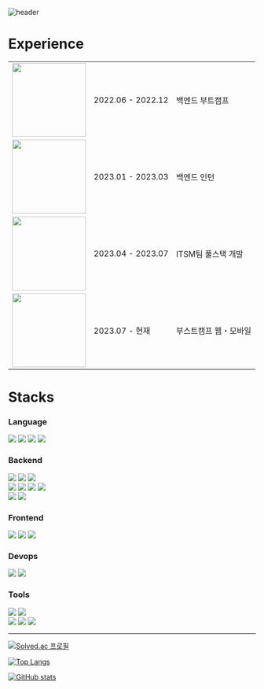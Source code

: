 ![header](https://capsule-render.vercel.app/api?type=waving&color=gradient&customColorList=2,3,4,12,19,21,22,24,30&height=150&section=header&text=KKG&fontAlignY=30&fontSize=55)

# Experience

<table>
  <tr>
    <td><image src="https://github.com/kkg5/kkg5/assets/97646802/7b298df9-7672-4e00-aa96-de37a4059025" width=150px></td>
    <td>2022.06 - 2022.12</td>
    <td>백엔드 부트캠프</td>
  </tr>
  <tr>
    <td><image src="https://github.com/kkg5/kkg5/assets/97646802/b26ec1bd-c79e-4cb7-8aa4-c36acc809c6d" width=150px></td>
    <td>2023.01 - 2023.03</td>
    <td>백엔드 인턴</td>
  </tr>
  <tr>
    <td><image src="https://github.com/kkg5/kkg5/assets/97646802/87ce7dc0-90b7-4468-ae0f-2df93ca8d589" width=150px></td>
    <td>2023.04 - 2023.07</td>
    <td>ITSM팀 풀스택 개발</td>
  </tr>
  <tr>
    <td><image src="https://github.com/kkg5/kkg5/assets/97646802/e30e4cf9-5265-46a2-b171-867643cd85d7" width=150px></td>
    <td>2023.07 - 현재</td>
    <td>부스트캠프 웹・모바일</td>
  </tr>
</table>

# Stacks
### Language
<img src="https://img.shields.io/badge/java-007396?style=for-the-badge&logo=java&logoColor=white"> <img src="https://img.shields.io/badge/javascript-F7DF1E?style=for-the-badge&logo=javascript&logoColor=black"> <img src="https://img.shields.io/badge/kotlin-7F52FF?style=for-the-badge&logo=kotlin&logoColor=white"> <img src="https://img.shields.io/badge/python-3776AB?style=for-the-badge&logo=python&logoColor=white">

### Backend
<img src="https://img.shields.io/badge/spring-6DB33F?style=for-the-badge&logo=spring&logoColor=white"> <img src="https://img.shields.io/badge/spring_boot-6DB33F?style=for-the-badge&logo=springboot&logoColor=white"> <img src="https://img.shields.io/badge/spring_security-6DB33F?style=for-the-badge&logo=springsecurity&logoColor=white">
<br>
<img src="https://img.shields.io/badge/spring_data_jpa-6DB33F?style=for-the-badge"> <img src="https://img.shields.io/badge/spring_rest_docs-6DB33F?style=for-the-badge"> <img src="https://img.shields.io/badge/querydsl-0089CF?style=for-the-badge"> <img src="https://img.shields.io/badge/mapstruct-E94E1B?style=for-the-badge">
<br>
<img src="https://img.shields.io/badge/mysql-4479A1?style=for-the-badge&logo=mysql&logoColor=white"> <img src="https://img.shields.io/badge/redis-DC382D?style=for-the-badge&logo=redis&logoColor=white">

### Frontend
<img src="https://img.shields.io/badge/html5-E34F26?style=for-the-badge&logo=html5&logoColor=white"> <img src="https://img.shields.io/badge/css-1572B6?style=for-the-badge&logo=css3&logoColor=white"> <img src="https://img.shields.io/badge/vue.js-4FC08D?style=for-the-badge&logo=vue.js&logoColor=white">

### Devops
<img src="https://img.shields.io/badge/linux-FCC624?style=for-the-badge&logo=linux&logoColor=black"> <img src="https://img.shields.io/badge/aws-232F3E?style=for-the-badge&logo=amazon-aws&logoColor=white">
  
### Tools
<img src="https://img.shields.io/badge/github-181717?style=for-the-badge&logo=github&logoColor=white"> <img src="https://img.shields.io/badge/git-F05032?style=for-the-badge&logo=git&logoColor=white">
<br>
<img src="https://img.shields.io/badge/IntelliJ_IDEA-000000?style=for-the-badge&logo=intellij-idea&logoColor=white"> <img src="https://img.shields.io/badge/visual_studio_code-007ACC?style=for-the-badge&logo=visual-studio-code&logoColor=white"> <img src="https://img.shields.io/badge/gradle-02303A?style=for-the-badge&logo=gradle&logoColor=white">
  
---

[![Solved.ac 프로필](http://mazassumnida.wtf/api/v2/generate_badge?boj=kkg0510)](https://solved.ac/profile/kkg0510)

[![Top Langs](https://github-readme-stats.vercel.app/api/top-langs/?username=kkg5&show_icons=true&icon_color=004386&layout=compact&theme=tokyonight)](#none)

[![GitHub stats](https://github-readme-stats.vercel.app/api?username=kkg5&show_icons=true&theme=tokyonight)](#none)

<!--
**kkg5/kkg5** is a ✨ _special_ ✨ repository because its `README.md` (this file) appears on your GitHub profile.

Here are some ideas to get you started:

- 🔭 I’m currently working on ...
- 🌱 I’m currently learning ...
- 👯 I’m looking to collaborate on ...
- 🤔 I’m looking for help with ...
- 💬 Ask me about ...
- 📫 How to reach me: ...
- 😄 Pronouns: ...
- ⚡ Fun fact: ...
-->

